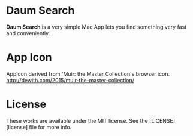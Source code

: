 # Daum Search

**Daum Search** is a very simple Mac App lets you find something very fast and conveniently.

# App Icon

AppIcon derived from 'Muir: the Master Collection's browser icon.
<http://dewith.com/2015/muir-the-master-collection/>

# License

These works are available under the MIT license. See the [LICENSE][license] file
for more info.
